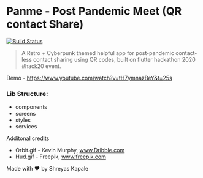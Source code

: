 # Panme - Post Pandemic Meet (QR contact Share) 


[![Build Status](https://www.youtube.com/watch?v=tH7ymnazBeY&t=25s)](https://www.youtube.com/watch?v=tH7ymnazBeY&t=25s)
> A Retro + Cyberpunk themed helpful app for post-pandemic contact-less contact sharing using QR codes, built on flutter hackathon 2020 #hack20 event. 

Demo - https://www.youtube.com/watch?v=tH7ymnazBeY&t=25s

### Lib Structure:

- components
- screens
- styles
- services




Additonal credits
 - Orbit.gif - Kevin Murphy, www.Dribble.com
 - Hud.gif - Freepik, www.freepik.com


Made with ❤	 by Shreyas Kapale
